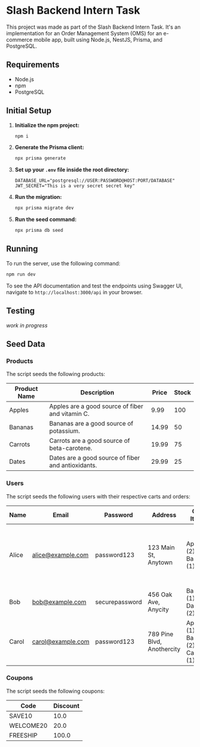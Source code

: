 # Slash Backend Intern Task

This project was made as part of the Slash Backend Intern Task. It's an implementation for an Order Management System (OMS) for an e-commerce mobile app, built using Node.js, NestJS, Prisma, and PostgreSQL.

## Requirements

- Node.js
- npm
- PostgreSQL

## Initial Setup

1. **Initialize the npm project:**
    ```bash
    npm i
    ```

2. **Generate the Prisma client:**
    ```bash
    npx prisma generate
    ```

3. **Set up your `.env` file inside the root directory:**
    ```env
    DATABASE_URL="postgresql://USER:PASSWORD@HOST:PORT/DATABASE"
    JWT_SECRET="This is a very secret secret key"
    ```

4. **Run the migration:**
    ```bash
    npx prisma migrate dev
    ```

5. **Run the seed command:**
    ```bash
    npx prisma db seed
    ```

## Running

To run the server, use the following command:

```bash 
npm run dev
```

To see the API documentation and test the endpoints using Swagger UI, navigate to `http://localhost:3000/api` in your browser.

## Testing

*work in progress*

## Seed Data

### Products

The script seeds the following products:

| Product Name | Description                                      | Price | Stock |
|--------------|--------------------------------------------------|-------|-------|
| Apples       | Apples are a good source of fiber and vitamin C. | 9.99  | 100   |
| Bananas      | Bananas are a good source of potassium.          | 14.99 | 50    |
| Carrots      | Carrots are a good source of beta-carotene.      | 19.99 | 75    |
| Dates        | Dates are a good source of fiber and antioxidants.| 29.99 | 25    |

### Users

The script seeds the following users with their respective carts and orders:

| Name  | Email              | Password      | Address                  | Cart Items                                          | Orders                                            |
|-------|--------------------|---------------|--------------------------|-----------------------------------------------------|--------------------------------------------------|
| Alice | alice@example.com  | password123   | 123 Main St, Anytown     | Apples (2), Bananas (1)                             | Order 1: Apples (2) - Completed, Order 2: Bananas (1) - Shipped |
| Bob   | bob@example.com    | securepassword| 456 Oak Ave, Anycity     | Bananas (1), Dates (2)                              | Order 1: Dates (1) - Pending                      |
| Carol | carol@example.com  | password123   | 789 Pine Blvd, Anothercity| Apples (1), Bananas (2), Carrots (1)                | None                                               |

### Coupons

The script seeds the following coupons:

| Code      | Discount |
|-----------|----------|
| SAVE10    | 10.0     |
| WELCOME20 | 20.0     |
| FREESHIP  | 100.0    |
